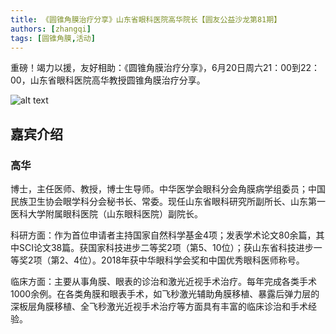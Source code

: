 ```yaml
---
title: 《圆锥角膜治疗分享》山东省眼科医院高华院长【圆友公益沙龙第81期】
authors: [zhangqi]
tags: [圆锥角膜,活动]
---
```


重磅！竭力以援，友好相助：《圆锥角膜治疗分享》，6月20日周六21：00到22：00，山东省眼科医院高华教授圆锥角膜治疗分享。

![alt text](/events/assets/2020-06-14-《圆锥角膜治疗分享》山东省眼科医院高华院长【圆友公益沙龙第81期】.png)

## 嘉宾介绍

### 高华

博士，主任医师、教授，博士生导师。中华医学会眼科分会角膜病学组委员；中国民族卫生协会眼学科分会秘书长、常委。现任山东省眼科研究所副所长、山东第一医科大学附属眼科医院（山东眼科医院）副院长。

科研方面：作为首位申请者主持国家自然科学基金4项；发表学术论文80余篇，其中SCI论文38篇。获国家科技进步二等奖2项（第5、10位）；获山东省科技进步一等奖2项（第2、4位）。2018年获中华眼科学会奖和中国优秀眼科医师称号。

临床方面：主要从事角膜、眼表的诊治和激光近视手术治疗。每年完成各类手术1000余例。在各类角膜和眼表手术，如飞秒激光辅助角膜移植、暴露后弹力层的深板层角膜移植、全飞秒激光近视手术治疗等方面具有丰富的临床诊治和手术经验。
